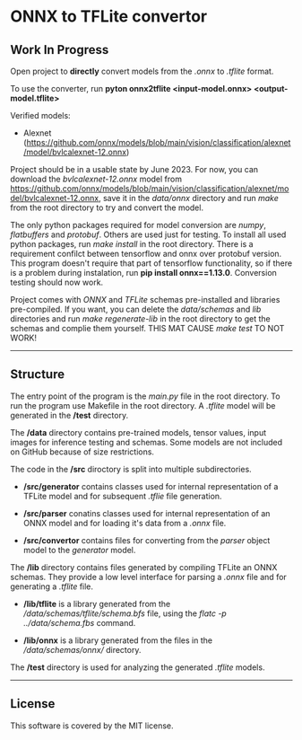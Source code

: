 # ONNX to TFLite convertor
## **Work In Progress**
Open project to **directly** convert models from the *.onnx* to *.tflite* format.

To use the converter, run **pyton onnx2tflite <input-model.onnx> <output-model.tflite>**

Verified models:

* Alexnet (https://github.com/onnx/models/blob/main/vision/classification/alexnet/model/bvlcalexnet-12.onnx)

Project should be in a usable state by June 2023. For now, you can download the *bvlcalexnet-12.onnx* model from https://github.com/onnx/models/blob/main/vision/classification/alexnet/model/bvlcalexnet-12.onnx, save it in the *data/onnx* directory and run *make* from the root directory to try and convert the model.

The only python packages required for model conversion are *numpy*, *flatbuffers* and *protobuf*. Others are used just for testing. To install all used python packages, run *make install* in the root directory. There is a requirement confilct between tensorflow and onnx over protobuf version. This program doesn't require that part of tensorflow functionality, so if there is a problem during instalation, run **pip install onnx==1.13.0**. Conversion testing should now work.

Project comes with *ONNX* and *TFLite* schemas pre-installed and libraries pre-compiled. If you want, you can delete the *data/schemas* and *lib* directories and run *make regenerate-lib*  in the root directory to get the schemas and complie them yourself. THIS MAT CAUSE *make test* TO NOT WORK!

---
## Structure
The entry point of the program is the *main.py* file in the root directory. To run the program use Makefile in the root directory. A *.tflite* model will be generated in the **/test** directory.

The **/data** directory contains pre-trained models, tensor values, input images for inference testing and schemas. Some models are not included on GitHub because of size restrictions.


The code in the **/src** diroctory is split into multiple subdirectories.

* **/src/generator** contains classes used for internal representation of a TFLite model and for subsequent *.tflie* file generation.

* **/src/parser** conatins classes used for internal representation of an ONNX model and for loading it's data from a *.onnx* file.

* **/src/convertor** contains files for converting from the *parser* object model to the *generator* model.

The **/lib** directory contains files generated by compiling TFLite an ONNX schemas. They provide a low level interface for parsing a *.onnx* file and for generating a *.tflite* file.

* **/lib/tflite** is a library generated from the */data/schemas/tflite/schema.bfs* file, using the *flatc -p ../data/schema.fbs* command.

* **/lib/onnx** is a library generated from the files in the */data/schemas/onnx/* directory.

The **/test** directory is used for analyzing the generated *.tflite* models.

___

## License

This software is covered by the MIT license.
